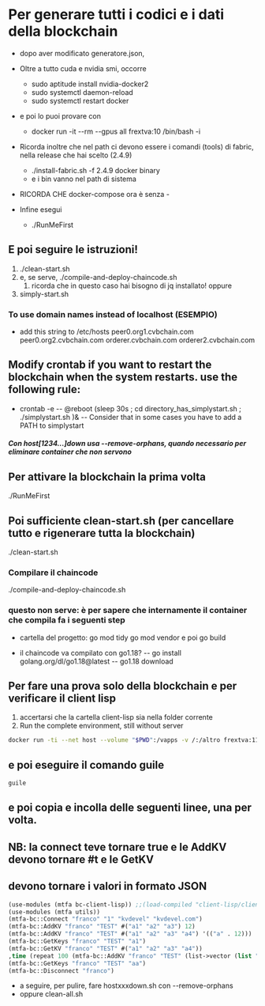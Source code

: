 # Per generare tutti i codici e i dati della blockchain

- dopo aver modificato generatore.json,

- Oltre a tutto cuda e nvidia smi, occorre
  - sudo aptitude install nvidia-docker2
  - sudo systemctl daemon-reload
  - sudo systemctl restart docker
- e poi lo puoi provare con
  - docker run -it --rm --gpus all frextva:10 /bin/bash -i
- Ricorda inoltre che nel path ci devono essere i comandi (tools) di fabric, nella release che hai scelto (2.4.9)
  - ./install-fabric.sh -f 2.4.9 docker binary
  - e i bin vanno nel path di sistema
- RICORDA CHE docker-compose ora è senza -
- Infine esegui
  - ./RunMeFirst

## E poi seguire le istruzioni!

1. ./clean-start.sh
2. e, se serve, ./compile-and-deploy-chaincode.sh
   1. ricorda che in questo caso hai bisogno di jq installato!
      oppure
3. simply-start.sh

### To use domain names instead of localhost (ESEMPIO)

- add this string to /etc/hosts peer0.org1.cvbchain.com peer0.org2.cvbchain.com orderer.cvbchain.com orderer2.cvbchain.com

## Modify crontab if you want to restart the blockchain when the system restarts. use the following rule:

- crontab -e
  -- @reboot (sleep 30s ; cd directory_has_simplystart.sh ; ./simplystart.sh )&
  -- Consider that in some cases you have to add a PATH to simplystart

##### Con host[1234...]down usa --remove-orphans, quando necessario per eliminare container che non servono

## Per attivare la blockchain la prima volta

./RunMeFirst

## Poi sufficiente clean-start.sh (per cancellare tutto e rigenerare tutta la blockchain)
./clean-start.sh

### Compilare il chaincode
./compile-and-deploy-chaincode.sh

### questo non serve: è per sapere che internamente il container che compila fa i seguenti step

- cartella del progetto:
  go mod tidy
  go mod vendor
  e poi go build

- il chaincode va compilato con go1.18?
  -- go install golang.org/dl/go1.18@latest
  -- go1.18 download

## Per fare una prova solo della blockchain e per verificare il client lisp

1. accertarsi che la cartella client-lisp sia nella folder corrente
2. Run the complete environment, still without server

```bash
docker run -ti --net host --volume "$PWD":/vapps -v /:/altro frextva:11 /bin/bash -c 'cd /vapps; /bin/bash -i'
```

## e poi eseguire il comando guile

```bash
guile
```

## e poi copia e incolla delle seguenti linee, una per volta.
## NB: la connect teve tornare true e le AddKV devono tornare #t e le GetKV
## devono tornare i valori in formato JSON
```lisp
(use-modules (mtfa bc-client-lisp)) ;;(load-compiled "client-lisp/client.go")
(use-modules (mtfa utils))
(mtfa-bc::Connect "franco" "1" "kvdevel" "kvdevel.com")
(mtfa-bc::AddKV "franco" "TEST" #("a1" "a2" "a3") 12)
(mtfa-bc::AddKV "franco" "TEST" #("a1" "a2" "a3" "a4") '(("a" . 12)))
(mtfa-bc::GetKeys "franco" "TEST" "a1")
(mtfa-bc::GetKV "franco" "TEST" #("a1" "a2" "a3" "a4"))
,time (repeat 100 (mtfa-bc::AddKV "franco" "TEST" (list->vector (list "aa" (mtfa-rand-string 20) "bbb")) (mtfa-rand-ui)))
(mtfa-bc::GetKeys "franco" "TEST" "aa")
(mtfa-bc::Disconnect "franco")
```

- a seguire, per pulire, fare hostxxxdown.sh con --remove-orphans
- oppure clean-all.sh
